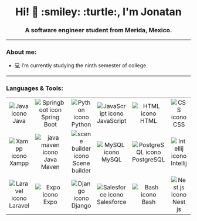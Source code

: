 <div>
  <h1 align="center"> Hi! 👋 :smiley: :turtle:, I'm Jonatan </h1>
  <h3 align="center"> A software engineer student from Merida, Mexico. </h3>
</div> 

---
### About me:
- :computer: I’m currently studying the ninth semester of college.

---

### Languages & Tools: 

<table>
  <tr>
    <td align="center"><img src="https://img.icons8.com/color/48/000000/java-coffee-cup-logo.png" alt="Java icono" title="Java"><br>Java</td>
    <td align="center"><img src="https://img.icons8.com/?size=48&id=90519&format=png&color=000000" alt="Springboot icon" title="Spring boot"><br>Spring Boot</td>
    <td align="center"><img src="https://img.icons8.com/color/48/000000/python.png" alt="Python icono" title="Python"><br>Python</td>
    <td align="center"><img src="https://img.icons8.com/color/48/000000/javascript.png" alt="JavaScript icono" title="JavaScript"><br>JavaScript</td>
    <td align="center"><img src="https://img.icons8.com/color/48/000000/html-5.png" alt="HTML icono" title="HTML"><br>HTML</td>
    <td align="center"><img src="https://img.icons8.com/color/48/000000/css3.png" alt="CSS icono" title="CSS"><br>CSS</td>
    <td align="center"><img src="https://img.icons8.com/color/48/000000/git.png" alt="Git icono" title="Git"><br>Git</td>
    <td align="center"><img src="https://img.icons8.com/color/48/000000/php.png" alt="PHP icono" title="PHP"><br>PHP</td>
    <td align="center"><img src="https://img.icons8.com/color/48/000000/c-programming.png" alt="C icono" title="C"><br>C</td>
  </tr>
  <tr>
    <td align="center"><img src="https://i.postimg.cc/GhyLHtXf/xampppp.png" alt="Xampp icono" title="Xampp"><br>Xampp</td>
    <td align="center"><img src="https://i.postimg.cc/BQ4CYLdW/maven.png" alt="java maven icono" title="Maven"><br>Java Maven</td>
    <td align="center"><img src="https://i.postimg.cc/tCn9cJP5/Scene-Builder-Logo2.png" alt="scene builder icono" title="scene builder"><br>Scene builder</td>
    <td align="center"><img src="https://img.icons8.com/color/48/000000/mysql-logo.png" alt="MySQL icono" title="MySQL"><br>MySQL</td>
    <td align="center"><img src="https://img.icons8.com/?size=48&id=36440&format=png&color=000000" alt="PostgreSQL icono" title="PostgreSQL"><br>PostgreSQL</td>
    <td align="center"><img src="https://img.icons8.com/color/48/000000/intellij-idea.png" alt="Intellij icono" title="Intellij"><br>Intellij</td>
    <td align="center"><img src="https://img.icons8.com/?size=48&id=22813&format=png&color=000000" alt="Docker icono" title="Docker"><br>Docker</td>
    <td align="center"><img src="https://img.icons8.com/color/48/000000/typescript.png" alt="TypeScript icono" title="TypeScript"><br>TypeScript</td>
    <td align="center"><img src="https://img.icons8.com/?size=48&id=bzf0DqjXFHIW&format=png&color=000000" alt="React icono" title="React"><br>React</td>
  </tr>
    <tr>
    <td align="center"><img src="https://img.icons8.com/?size=48&id=hUvxmdu7Rloj&format=png&color=000000" alt="Laravel icono" title="Laravel"><br>Laravel</td>
    <td align="center"><img src="https://img.icons8.com/?size=48&id=7ImWFDcPfSlz&format=png&color=000000" alt="Expo icono" title="Expo"><br>Expo</td>
    <td align="center"><img src="https://img.icons8.com/?size=48&id=qV-JzWYl9dzP&format=png&color=000000" alt="Django icono" title="Django builder"><br>Django</td>
    <td align="center"><img src="https://img.icons8.com/?size=48&id=aXgIQg8m0A4o&format=png&color=000000" alt="Salesforce icono" title="Salesforce"><br>Salesforce</td>
    <td align="center"><img src="https://img.icons8.com/?size=48&id=8gWOBXY72Osj&format=png&color=000000" alt="Bash icono" title="Bash"><br>Bash</td>
    <td align="center"><img src="https://img.icons8.com/?size=48&id=tjiBqMPIVsnp&format=png&color=000000" alt="Nest js icono" title="Nest js"><br>Nest js</td>
    <td align="center"><img src="https://img.icons8.com/?size=48&id=39292&format=png&color=000000" alt="Jenkins" title="Jenkins"><br>Jenkins</td>
  </tr>
</table>
